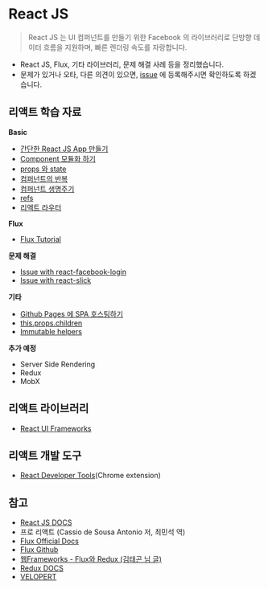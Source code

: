 # React JS
> React JS 는 UI 컴퍼넌트를 만들기 위한 Facebook 의 라이브러리로 단방향 데이터 흐름을 지원하며, 빠른 렌더링 속도를 자랑합니다.

- React JS, Flux, 기타 라이브러리, 문제 해결 사례 등을 정리했습니다.
- 문제가 있거나 오타, 다른 의견이 있으면, [issue](https://github.com/wonism/TIL/issues/new) 에 등록해주시면 확인하도록 하겠습니다.

## 리액트 학습 자료
__Basic__
- [간단한 React JS App 만들기](https://github.com/wonism/TIL/blob/master/front-end/reactjs/chapter/01.simple-react-app.md)
- [Component 모듈화 하기](https://github.com/wonism/TIL/blob/master/front-end/reactjs/chapter/02.component.md)
- [props 와 state](https://github.com/wonism/TIL/blob/master/front-end/reactjs/chapter/03.props-state.md)
- [컴퍼넌트의 반복](https://github.com/wonism/TIL/blob/master/front-end/reactjs/chapter/04.component-iteration.md)
- [컴퍼넌트 생명주기](https://github.com/wonism/TIL/blob/master/front-end/reactjs/chapter/05.component-lifecycle.md)
- [refs](https://github.com/wonism/TIL/blob/master/front-end/reactjs/chapter/06.refs.md)
- [리액트 라우터](https://github.com/wonism/TIL/blob/master/front-end/reactjs/chapter/07.router.md)

__Flux__
- [Flux Tutorial](https://github.com/wonism/TIL/tree/master/front-end/reactjs/flux-tutorial)

__문제 해결__
- [Issue with react-facebook-login](https://github.com/wonism/TIL/blob/master/front-end/reactjs/etc/issue--facebook-login.md)
- [Issue with react-slick](https://github.com/wonism/TIL/blob/master/front-end/reactjs/etc/issue--react-slick.md)

__기타__
- [Github Pages 에 SPA 호스팅하기](http://github.com/wonism/wonism.github.io-react)
- [this.props.children](https://github.com/wonism/TIL/blob/master/front-end/reactjs/etc/children.md)
- [Immutable helpers](https://github.com/wonism/TIL/blob/master/front-end/reactjs/etc/immutable-helpers.md)

__추가 예정__
- Server Side Rendering
- Redux
- MobX

## 리액트 라이브러리
- [React UI Frameworks](https://github.com/wonism/TIL/blob/master/front-end/reactjs/libraries/react-ui-frameworks.md)

## 리액트 개발 도구
- [React Developer Tools](https://chrome.google.com/webstore/detail/react-developer-tools/fmkadmapgofadopljbjfkapdkoienihi)(Chrome extension)

## 참고
- [React JS DOCS](https://facebook.github.io/react/docs/getting-started.html)
- 프로 리액트 (Cassio de Sousa Antonio 저, 최민석 역)
- [Flux Official Docs](https://facebook.github.io/flux/docs/in-depth-overview.html)
- [Flux Github](https://github.com/facebook/flux)
- [웹Frameworks - Flux와 Redux (김태곤 님 글)](http://webframeworks.kr/tutorials/react/flux/)
- [Redux DOCS](http://redux.js.org/)
- [VELOPERT](https://velopert.com/)

